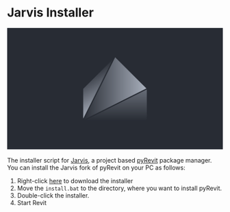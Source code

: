 # Jarvis Installer

![](https://raw.githubusercontent.com/revitron/jarvis/master/svg/jarvis-dark.svg)

The installer script for [Jarvis](https://github.com/revitron/jarvis), a project based [pyRevit](https://github.com/eirannejad/pyRevit) package manager. You can install the Jarvis fork of pyRevit on your PC as follows:

1. Right-click [here](https://raw.githubusercontent.com/revitron/jarvis-installer/master/install.bat) to download the installer
2. Move the `install.bat` to the directory, where you want to install pyRevit.
3. Double-click the installer.
4. Start Revit